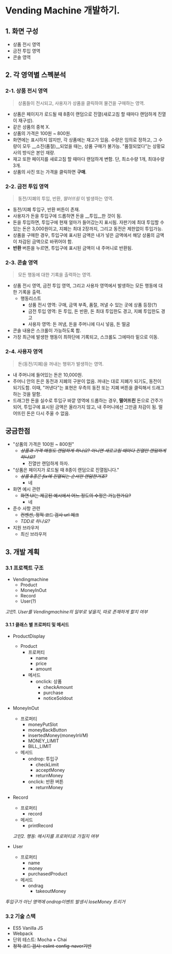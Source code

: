 # Vending Machine 개발하기.

## 1. 화면 구성

- 상품 전시 영역
- 금전 투입 영역
- 콘솔 영역





## 2. 각 영역별 스펙분석 

### 2-1. 상품 전시 영역

> 상품들이 전시되고, 사용자가 상품을 클릭하여 물건을 구매하는 영역.

- 상품은 페이지가 로드될 때 8종이 랜덤으로 진열(새로고침 할 때마다 랜덤하게 진열이 재구성).
- 같은 상품의 중복 X.
- 상품의 가격은 100원 ~ 800원.
- 화면에는 표시하지 않지만, 각 상품에는 재고가 있음. 수량은 임의로 정하고, 그 수량이 모두 __소진(품절)__되었을 때는, 상품 구매가 불가능. "품절되었다"는 상황묘사의 방식은 본인 재량.
- 재고 또한 페이지를 새로고침 할 때마다 랜덤하게 변함. 단, 최소수량 1개, 최대수량 3개.
- 상품의 사진 또는 가격을 클릭하면 __구매__.





### 2-2. 금전 투입 영역

> 동전/지폐의 투입, 반환, *떨어뜨림* 이 발생하는 영역.  

- 동전/지폐 투입구, 반환 버튼이 존재.
- 사용자가 돈을 투입구에 드롭하면 돈을 __투입__한 것이 됨.
- 돈을 투입하면, 투입구에 현재 얼마가 들어갔는지 표시됨. 자판기에 최대 투입할 수 있는 돈은 3,000원이고, 지폐는 최대 2장까지, 그리고 동전은 제한없이 투입가능.
- 상품을 구매한 경우, 투입구에 표시된 금액은 내가 넣은 금액에서 해당 상품의 금액이 차감된 금액으로 바뀌어야 함.
- __반환__ 버튼을 누르면, 투입구에 표시된 금액이 내 주머니로 반환됨.





### 2-3. 콘솔 영역

> 모든 행동에 대한 기록을 출력하는 영역.

- 상품 전시 영역, 금전 투입 영역, 그리고 사용자 영역에서 발생하는 모든 행동에 대한 기록을 출력.
  - 행동리스트
    - 상품 전시 영역: 구매, 금액 부족, 품절, 꺼낼 수 있는 곳에 상품 등장(?)
    - 금전 투입 영역: 돈 투입, 돈 반환, 돈 최대 투입한도 경고, 지폐 투입한도 경고
    - 사용자 영역: 돈 꺼냄, 돈을 주머니에 다시 넣음, 돈 떨굼
- 콘솔 내용은 스크롤이 가능하도록 함.
- 가장 최근에 발생한 행동이 최하단에 기록되고, 스크롤도 그에따라 밑으로 이동.




### 2-4. 사용자 영역

> 돈(동전/지폐)을 꺼내는 행위가 발생하는 영역.

- 내 주머니에 들어있는 돈은 10,000원. 
- 주머니 안의 돈은 동전과 지폐의 구분이 없음. 꺼내는 대로 지폐가 되기도, 동전이 되기도함. 이때, "꺼낸다"는 표현은 우측의 동전 또는 지폐 버튼을 클릭해서 드래그하는 것을 말함.
- 드래그한 돈을 실수로 투입구 바깥 영역에 드롭하는 경우, __떨어뜨린__ 돈으로 간주가 되어, 투입구에 표시된 금액은 올라가지 않고, 내 주머니에선 그만큼 차감이 됨. 떨어뜨린 돈은 다시 주울 수 없음.



## 궁금한점

- "상품의 가격은 100원 ~ 800원"
  - ~~*상품과 가격 매칭도 랜덤하게 하나요?* *아니면 새로고침 때마다 진열만 랜덤하게 하나요?*~~
    - 진열만 랜덤하게 하자.
- "상품은 페이지가 로드될 때 8종이 랜덤으로 진열됩니다."
  - ~~*상품 8종은 fix에 진열되는 순서만 랜덤한거죠?*~~
    - 네
- 화면 예시 관련
  - ~~화면 UI는 제공된 예시에서 어느 정도의 수정은 가능한가요?~~
    - 네
- 준수 사항 관련
  - ~~컨벤션, 정적 코드 검사 url 체크~~
  - *TDD로 하나요?*
- 지원 브라우저
  - 최신 브라우저



## 3. 개발 계획

### 3.1 프로젝트 구조

- Vendingmachine
  - Product
  - MoneyInOut
  - Record
  - User(?)



*고민1. User를 Vendingmachine의 일부로 넣을지, 따로 존재하게 할지 여부*



#### 3.1.1 클래스 별 프로퍼티 및 메서드

- ProductDisplay

  - Product
    - 프로퍼티
      - name
      - price
      - amount
    - 메서드
      - onclick: 상품
        - checkAmount
        - purchase
        - noticeSoldout

- MoneyInOut
  - 프로퍼티
    - moneyPutSlot
    - moneyBackButton
    - insertedMoney(moneyInVM)
    - MONEY_LIMIT
    - BILL_LIMIT
  - 메서드
    - ondrop: 투입구
      - checkLimit
      - acceptMoney
      - returnMoney
    - onclick: 반환 버튼
      - returnMoney

- Record
  - 프로퍼티
    - record
  - 메서드
    - printRecord

  *고민2. 행동: 메시지를 프로퍼티로 가질지 여부*

- User

  - 프로퍼티
    - name
    - money
    - purchasedProduct
  - 메서드
    - ondrag
      - takeoutMoney

*투입구가 아닌 영역에 ondrop이벤트 발생시 loseMoney 트리거*

### 3.2 기술 스택 

- ES5 Vanilla JS
- Webpack
- 단위 테스트: Mocha + Chai
- ~~정적 코드 검사: eslint-config-naver기반~~



